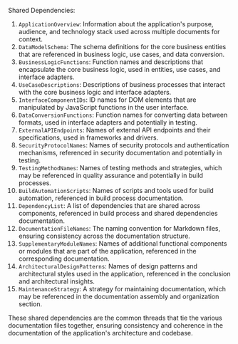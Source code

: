 Shared Dependencies:

1. `ApplicationOverview`: Information about the application's purpose, audience, and technology stack used across multiple documents for context.
2. `DataModelSchema`: The schema definitions for the core business entities that are referenced in business logic, use cases, and data conversion.
3. `BusinessLogicFunctions`: Function names and descriptions that encapsulate the core business logic, used in entities, use cases, and interface adapters.
4. `UseCaseDescriptions`: Descriptions of business processes that interact with the core business logic and interface adapters.
5. `InterfaceComponentIDs`: ID names for DOM elements that are manipulated by JavaScript functions in the user interface.
6. `DataConversionFunctions`: Function names for converting data between formats, used in interface adapters and potentially in testing.
7. `ExternalAPIEndpoints`: Names of external API endpoints and their specifications, used in frameworks and drivers.
8. `SecurityProtocolNames`: Names of security protocols and authentication mechanisms, referenced in security documentation and potentially in testing.
9. `TestingMethodNames`: Names of testing methods and strategies, which may be referenced in quality assurance and potentially in build processes.
10. `BuildAutomationScripts`: Names of scripts and tools used for build automation, referenced in build process documentation.
11. `DependencyList`: A list of dependencies that are shared across components, referenced in build process and shared dependencies documentation.
12. `DocumentationFileNames`: The naming convention for Markdown files, ensuring consistency across the documentation structure.
13. `SupplementaryModuleNames`: Names of additional functional components or modules that are part of the application, referenced in the corresponding documentation.
14. `ArchitecturalDesignPatterns`: Names of design patterns and architectural styles used in the application, referenced in the conclusion and architectural insights.
15. `MaintenanceStrategy`: A strategy for maintaining documentation, which may be referenced in the documentation assembly and organization section.

These shared dependencies are the common threads that tie the various documentation files together, ensuring consistency and coherence in the documentation of the application's architecture and codebase.